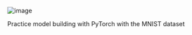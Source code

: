 ![image](https://github.com/JBJoyce/MNIST_pytorch/assets/59209884/2556d124-234c-4a55-8816-8ac7af1bd2cc)

Practice model building with PyTorch with the MNIST dataset
